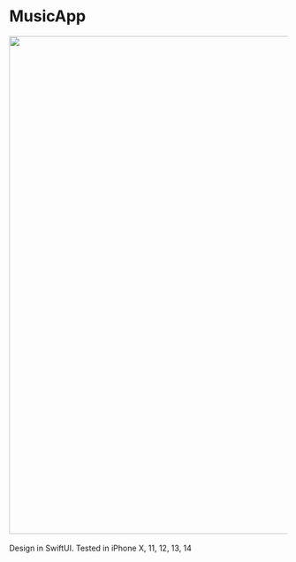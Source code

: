 # MusicApp

<div align="center">
  <img src="https://pauldyanez.com/images/github/Music.png" width="900"/>
</div>
<br>
Design in SwiftUI. Tested in iPhone X, 11, 12, 13, 14
